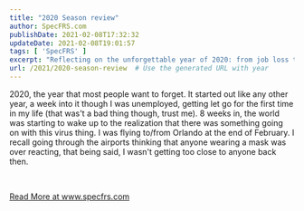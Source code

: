 ```yaml
---
title: "2020 Season review"
author: SpecFRS.com
publishDate: 2021-02-08T17:32:32
updateDate: 2021-02-08T19:01:57
tags: [ 'SpecFRS' ]
excerpt: "Reflecting on the unforgettable year of 2020: from job loss to pandemic awareness. Follow the journey on specfrs.com for more insights and stories."
url: /2021/2020-season-review  # Use the generated URL with year
---
```

<p>2020, the year that most people want to forget. It started out like any other year, a week into it though I was unemployed, getting let go for the first time in my life (that was't a bad thing though, trust me). 8 weeks in, the world was starting to wake up to the realization that there was something going on with this virus thing. I was flying to/from Orlando at the end of February. I recall going through the airports thinking that anyone wearing a mask was over reacting, that being said, I wasn't getting too close to anyone back then.</p>  <p>&nbsp;</p>  <a href="https://www.specfrs.com/2020-season-review">Read More at www.specfrs.com</a>

